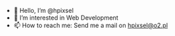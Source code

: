 - 👋 Hello, I’m @hpixsel
- 👀 I’m interested in Web Development
- 📫 How to reach me: Send me a mail on hpixsel@o2.pl
